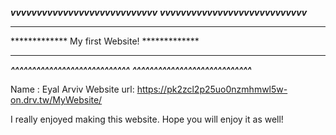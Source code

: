 

*************vvvvvvvvvvvvvvvvvvvvvvvvvvvv*************
*************vvvvvvvvvvvvvvvvvvvvvvvvvvvv*************
*************                            *************
*************     My first Website!      *************
*************                            *************
*************^^^^^^^^^^^^^^^^^^^^^^^^^^^^*************
*************^^^^^^^^^^^^^^^^^^^^^^^^^^^^*************

Name : Eyal Arviv
Website url: https://pk2zcl2p25uo0nzmhmwl5w-on.drv.tw/MyWebsite/



I really enjoyed making this website. Hope you will enjoy it as well!
